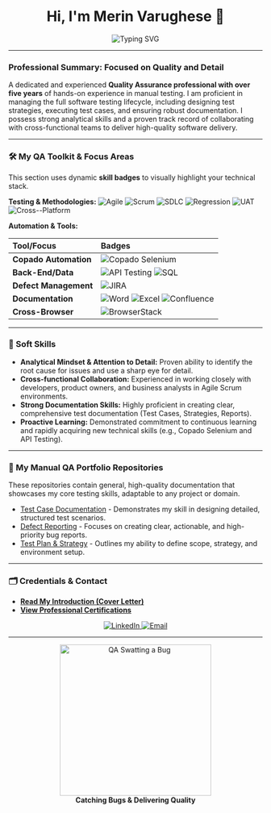 <h1 align="center">Hi, I'm Merin Varughese 👋</h1>

<p align="center">
  <img src="https://readme-typing-svg.herokuapp.com?font=Fira+Code&size=25&pause=1000&color=0052CC&center=true&vCenter=true&width=430&lines=QA+Analyst;Functional+Tester;Continuous+Learning;Collaboration" alt="Typing SVG" />
</p>

---

### Professional Summary: Focused on Quality and Detail

A dedicated and experienced **Quality Assurance professional with over five years** of hands-on experience in manual testing. I am proficient in managing the full software testing lifecycle, including designing test strategies, executing test cases, and ensuring robust documentation. I possess strong analytical skills and a proven track record of collaborating with cross-functional teams to deliver high-quality software delivery.

---

### 🛠️ My QA Toolkit & Focus Areas

This section uses dynamic **skill badges** to visually highlight your technical stack.

**Testing & Methodologies:**
![Agile](https://img.shields.io/badge/Agile-21510C?style=for-the-badge&logo=agile&logoColor=white)
![Scrum](https://img.shields.io/badge/Scrum-000000?style=for-the-badge&logo=scrumalliance&logoColor=white)
![SDLC](https://img.shields.io/badge/SDLC-5C8D89?style=for-the-badge)
![Regression](https://img.shields.io/badge/Regression-CC5500?style=for-the-badge)
![UAT](https://img.shields.io/badge/UAT-333333?style=for-the-badge)
![Cross--Platform](https://img.shields.io/badge/Cross--Platform-006B78?style=for-the-badge)

**Automation & Tools:**

| Tool/Focus | Badges |
| :--- | :--- |
| **Copado Automation** | ![Copado Selenium](https://img.shields.io/badge/Copado_Selenium-00BFFF?style=for-the-badge&logoColor=white) |
| **Back-End/Data** | ![API Testing](https://img.shields.io/badge/API_Testing-F05033?style=for-the-badge) ![SQL](https://img.shields.io/badge/SQL-003B57?style=for-the-badge&logo=mysql&logoColor=white) |
| **Defect Management** | ![JIRA](https://img.shields.io/badge/JIRA-0052CC?style=for-the-badge&logo=jira&logoColor=white)|
| **Documentation** | ![Word](https://img.shields.io/badge/Word-2B579A?style=for-the-badge&logo=microsoft-word&logoColor=white) ![Excel](https://img.shields.io/badge/Excel-217346?style=for-the-badge&logo=microsoft-excel&logoColor=white) ![Confluence](https://img.shields.io/badge/Confluence-2B579A?style=for-the-badge&logo=microsoft-word&logoColor=blue)|
| **Cross-Browser** | ![BrowserStack](https://img.shields.io/badge/BrowserStack-121212?style=for-the-badge&logo=browserstack&logoColor=white) |

---

### 🌟 Soft Skills

* **Analytical Mindset & Attention to Detail:** Proven ability to identify the root cause for issues and use a sharp eye for detail.
* **Cross-functional Collaboration:** Experienced in working closely with developers, product owners, and business analysts in Agile Scrum environments.
* **Strong Documentation Skills:** Highly proficient in creating clear, comprehensive test documentation (Test Cases, Strategies, Reports).
* **Proactive Learning:** Demonstrated commitment to continuous learning and rapidly acquiring new technical skills (e.g., Copado Selenium and API Testing).

---

### 📁 My Manual QA Portfolio Repositories

These repositories contain general, high-quality documentation that showcases my core testing skills, adaptable to any project or domain.

* [Test Case Documentation](https://github.com/merin-varughese/Manual-QA-Test-Cases) - Demonstrates my skill in designing detailed, structured test scenarios.
* [Defect Reporting](https://github.com/merin-varughese/Manual-QA-Defect-Reports) - Focuses on creating clear, actionable, and high-priority bug reports.
* [Test Plan & Strategy](https://github.com/merin-varughese/Manual-QA-Test-Plans) - Outlines my ability to define scope, strategy, and environment setup.

---

### 🗂️ Credentials & Contact

* **[Read My Introduction (Cover Letter)](./CoverLetter.md)**
* **[View Professional Certifications](./Certifications.md)**

 <p align="center">
  <a href="https://www.linkedin.com/in/merin-varughese-446036182/">
    <img src="https://img.icons8.com/color/48/000000/linkedin.png" alt="LinkedIn" />
  </a>
  <a href="mailto:merinvarughese07@gmail.com">
    <img src="https://img.icons8.com/color/48/000000/gmail.png" alt="Email" />
  </a>
</p>

---
<p align="center">
  <img src="https://media.giphy.com/media/KNUhETKTx63XgYHBt1/giphy.gif" alt="QA Swatting a Bug" width="300" />
  <br>
  <b>Catching Bugs & Delivering Quality</b>
</p>

